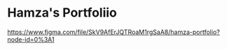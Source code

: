# Hamza's Portfoliio
https://www.figma.com/file/SkV9AfErJQTRoaM1rgSaA8/hamza-portfolio?node-id=0%3A1

